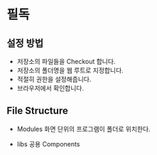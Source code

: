 # 필독

## 설정 방법
* 저장소의 파일들을 Checkout 합니다.
* 저장소의 폴더명을 웹 루트로 지정합니다.
* 적절히 권한을 설정해줍니다.
* 브라우저에서 확인합니다.

## File Structure

* Modules
화면 단위의 프로그램이 폴더로 위치한다.

* libs
공용 Components
